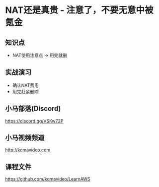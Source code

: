 NAT还是真贵 - 注意了，不要无意中被氪金
=================================

## 知识点

* NAT使用注意点 -> 用完就删

## 实战演习

+ 确认NAT费用
+ 用完赶紧删除

## 小马部落(Discord)

https://discord.gg/VSKw72P

## 小马视频频道

http://komavideo.com

## 课程文件

https://github.com/komavideo/LearnAWS

